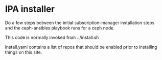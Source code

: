 # IPA installer

Do a few steps between the initial subscription-manager installation steps and the ceph-ansibles playbook runs for a ceph node.

This code is normally invoked from ../install.sh

install.yaml contains a list of repos that should be enabled prior to installing things on this site.
